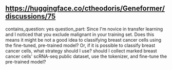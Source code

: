 ## https://huggingface.co/ctheodoris/Geneformer/discussions/75

contains_question: yes
question_part: Since I'm novice in transfer learning and I noticed that you exclude malignant in your training set. Does this means it might be not a good idea to classifying breast cancer cells using the fine-tuned, pre-trained model? Or, if it is possible to classify breast cancer cells, what strategy should I use? should I collect marked breast cancer cells' scRNA-seq public dataset, use the tokenizer, and fine-tune the pre-trained model?